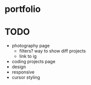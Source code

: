 # portfolio

# TODO
- photography page
    - filters? way to show diff projects
    - link to ig
- coding projects page
- design
- responsive
- cursor styling